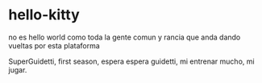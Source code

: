 # hello-kitty
no es hello world como toda la gente comun y rancia que anda dando vueltas por esta plataforma

SuperGuidetti, first season, espera espera guidetti, mi entrenar mucho, mi jugar.
